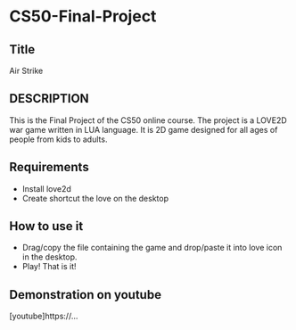 # CS50-Final-Project
## Title
Air Strike
## DESCRIPTION
 This is the Final Project of the CS50 online course. The project is a LOVE2D war game written in LUA language. It is 2D game designed for all ages of people from kids to adults. 

## Requirements
* Install love2d
* Create shortcut the love on the desktop
## How to use it
* Drag/copy the file containing the game and drop/paste it into love icon in the desktop.
* Play! That is it! 

## Demonstration on youtube
[youtube]https://...
